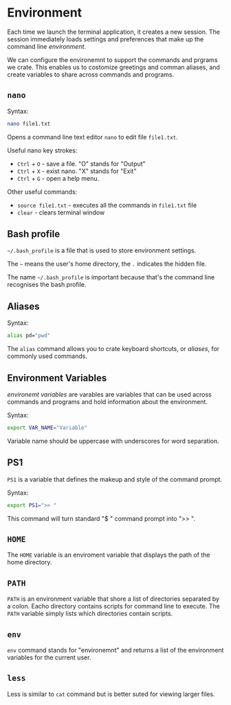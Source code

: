 # Environment

Each time we launch the terminal application, it creates a new session. The session immediately loads settings and preferences that make up the command line _environment_.

We can configure the environemnt to support the commands and prgrams we crate. This enables us to costomize greetings and comman aliases, and create variables to share across commands and programs.

## `nano`

Syntax:

```bash
nano file1.txt
```

Opens a command line text editor `nano` to edit file `file1.txt`.

Useful nano key strokes:

* `Ctrl` + `O` - save  a file. "O" stands for "Output"
* `Ctrl` + `X` - exist nano. "X" stands for "Exit"
* `Ctrl` + `G` - open a help menu.

Other useful commands:

* `source file1.txt` - executes all the commands in `file1.txt` file
* `clear` - clears terminal window

## Bash profile

`~/.bash_profile` is a file that is used to store environment settings.

The `~` means the user's home directory, the `.` indicates the hidden file.

The name `~/.bash_profile` is important because that's the command line recognises the bash profile.

## Aliases

Syntax:

```bash
alias pd="pwd"
```

The `alias` command allows you to crate keyboard shortcuts, or _aliases_, for commonly used commands.

## Environment Variables

_environemt variables_ are varables are variables that can be used across commands and programs and hold information about the environment.

Syntax:

```bash
export VAR_NAME="Variable"
```

Variable name should be uppercase with underscores for word separation.

## PS1

`PS1` is a variable that defines the makeup and style of the command prompt.

Syntax:

```bash
export PS1=">> "
```

This command will turn standard "$ " command prompt into ">> ".

## `HOME`

The `HOME` variable is an enviroment variable that displays the path of the home directory.

## `PATH`

`PATH` is an environment variable that shore a list of directories separated by a colon. Eacho directory contains scripts for command line to execute. The `PATH` variable simply lists which directories contain scripts.

## `env`

`env` command stands for "environemnt" and returns a list of the environment variables for the current user.

## `less`

Less is similar to `cat` command but is better suted for viewing larger files.
